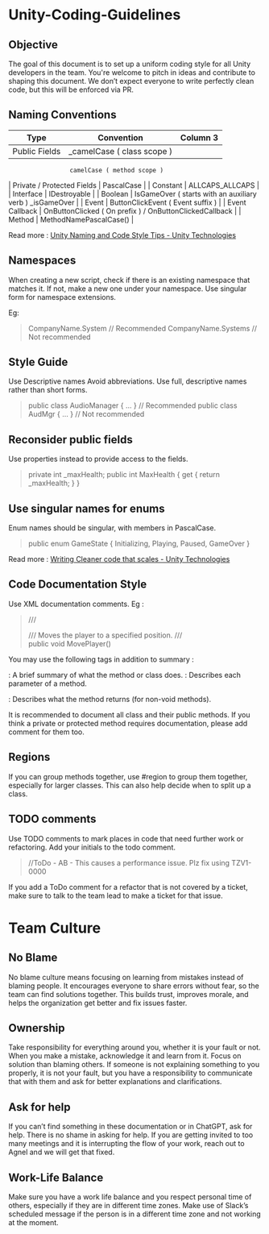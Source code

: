 # Unity-Coding-Guidelines

## Objective
The goal of this document is to set up a uniform coding style for all Unity developers in the team. You're welcome to pitch in ideas and contribute to shaping this document. We don’t expect everyone to write perfectly clean code, but this will be enforced via PR. 

## Naming Conventions
 
| Type | Convention | Column 3 |
|----------|----------|----------|
| Public Fields    | _camelCase ( class scope ) 
                     camelCase ( method scope )
| Private / Protected Fields   |  PascalCase |
| Constant | ALLCAPS_ALLCAPS |
| Interface | IDestroyable |
| Boolean | IsGameOver ( starts with an auxiliary verb )
_isGameOver |
| Event  | ButtonClickEvent ( Event suffix ) |
| Event Callback | OnButtonClicked ( On prefix ) / OnButtonClickedCallback  |
| Method | MethodNamePascalCase()  |



Read more : [ Unity Naming and Code Style Tips - Unity Technologies ](https://unity.com/how-to/naming-and-code-style-tips-c-scripting-unity#casing-terminology)

## Namespaces
When creating a new script, check if there is an existing namespace that matches it. If not, make a new one under your namespace. 
Use singular form for namespace extensions. 

Eg:

> CompanyName.System  // Recommended
> CompanyName.Systems // Not recommended

## Style Guide 
Use Descriptive names
Avoid abbreviations. Use full, descriptive names rather than short forms.

> public class AudioManager { ... } // Recommended
> public class AudMgr { ... } // Not recommended

## Reconsider public fields
Use properties instead to provide access to the fields.

> private int _maxHealth; 
> public int MaxHealth { get { return _maxHealth; } }
 

## Use singular names for enums
Enum names should be singular, with members in PascalCase.


> public enum GameState 
> {
>  Initializing, 
>  Playing, 
>  Paused, 
>  GameOver 
> }

Read more : [Writing Cleaner code that scales - Unity Technologies](https://resources.unity.com/games/create-code-style-guide-e-book?ungated=true)

## Code Documentation Style
Use XML documentation comments. Eg :

> /// <summary> 
> /// Moves the player to a specified position. 
> /// </summary>
> public void MovePlayer()
 

You may use the following tags in addition to summary :

<summary>: A brief summary of what the method or class does.

<param>: Describes each parameter of a method.

<returns>: Describes what the method returns (for non-void methods).

It is recommended to document all class and their public methods. If you think a private or protected method requires documentation, please add comment for them too.

## Regions
If you can group methods together, use #region to group them together, especially for larger classes. This can also help decide when to split up a class.

## TODO comments
Use TODO comments to mark places in code that need further work or refactoring. Add your initials to the todo comment.

> //ToDo - AB - This causes a performance issue. Plz fix using TZV1-0000

If you add a ToDo comment for a refactor that is not covered by a ticket, make sure to talk to the team lead to make a ticket for that issue.

# Team Culture

## No Blame
No blame culture means focusing on learning from mistakes instead of blaming people. It encourages everyone to share errors without fear, so the team can find solutions together. This builds trust, improves morale, and helps the organization get better and fix issues faster.

## Ownership
Take responsibility for everything around you, whether it is your fault or not. When you make a mistake, acknowledge it and learn from it. Focus on solution than blaming others. If someone is not explaining something to you properly, it is not your fault, but you have a responsibility to communicate that with them and ask for better explanations and clarifications. 

## Ask for help
If you can’t find something in these documentation or in ChatGPT, ask for help. There is no shame in asking for help. If you are getting invited to too many meetings and it is interrupting the flow of your work, reach out to Agnel and we will get that fixed. 

## Work-Life Balance
Make sure you have a work life balance and you respect personal time of others, especially if they are in different time zones. Make use of Slack’s scheduled message if the person is in a different time zone and not working at the moment.

